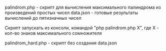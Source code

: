palindrom.php - скрипт для вычисления максимального палиндрома из произведений простых чисел
data.json - готовые результаты вычислений до пятизначных чисел

Скрипт запускать из консоли, командой "php palindrom.php X", где X - кол-во знаков максимального сомножителя

palindrom_hard.php - скрипт без создания data.json